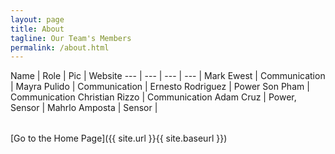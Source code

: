 ```yaml
---
layout: page
title: About
tagline: Our Team's Members
permalink: /about.html
---
```

<table align="center">
Name | Role | Pic | Website
--- | --- | --- |  --- |
Mark Ewest | Communication |
Mayra Pulido | Communication |
Ernesto Rodriguez | Power
Son Pham | Communication
Christian Rizzo | Communication
Adam Cruz | Power, Sensor |
Mahrlo Amposta | Sensor |
</table>

[Go to the Home Page]({{ site.url }}{{ site.baseurl }})

